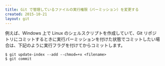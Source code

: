 ```yaml
---
title: Git で管理しているファイルの実行権限（パーミッション）を変更する
created: 2015-10-21
layout: git
---
```


例えば、Windows 上で Linux のシェルスクリプトを作成していて、Git リポジトリにコミットするときに実行パーミッションを付けた状態でコミットしたい場合は、下記のように実行フラグを付けてからコミットします。

```
$ git update-index --add --chmod=+x <filename>
$ git commit
```

